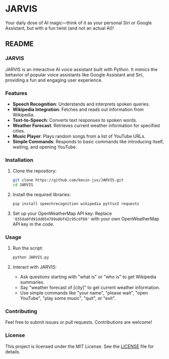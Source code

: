 # JARVIS
Your daily dose of AI magic—think of it as your personal Siri or Google Assistant, but with a fun twist (and not an actual AI)!

## README

### JARVIS
JARVIS is an interactive AI voice assistant built with Python. It mimics the behavior of popular voice assistants like Google Assistant and Siri, providing a fun and engaging user experience.

### Features
- **Speech Recognition**: Understands and interprets spoken queries.
- **Wikipedia Integration**: Fetches and reads out information from Wikipedia.
- **Text-to-Speech**: Converts text responses to spoken words.
- **Weather Forecast**: Retrieves current weather information for specified cities.
- **Music Player**: Plays random songs from a list of YouTube URLs.
- **Simple Commands**: Responds to basic commands like introducing itself, waiting, and opening YouTube.

### Installation
1. Clone the repository:
    ```bash
    git clone https://github.com/kevin-jus/JARVIS.git
    cd JARVIS
    ```

2. Install the required libraries:
    ```bash
    pip install speechrecognition wikipedia pyttsx3 requests
    ```

3. Set up your OpenWeatherMap API key:
    Replace `'035da0fd91dd054789a8bfd2c95cdf60'` with your own OpenWeatherMap API key in the code.

### Usage
1. Run the script:
    ```bash
    python JARVIS.py
    ```

2. Interact with JARVIS:
    - Ask questions starting with "what is" or "who is" to get Wikipedia summaries.
    - Say "weather forecast of [city]" to get current weather information.
    - Use simple commands like "your name", "please wait", "open YouTube", "play some music", "quit", or "exit".

### Contributing
Feel free to submit issues or pull requests. Contributions are welcome!

### License
This project is licensed under the MIT License. See the [LICENSE](LICENSE) file for details.
